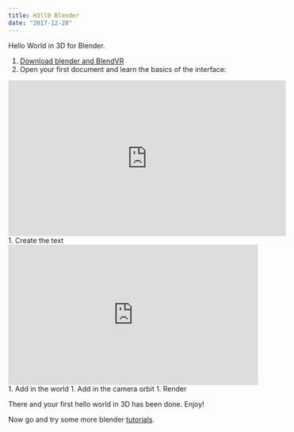 ```yaml
---
title: H3ll0 Blender
date: "2017-12-28"
---
```


Hello World in 3D for Blender.

1. [Download blender and BlendVR](http://blender-vr-manual.readthedocs.io/installation/installation-manual.html)
1. Open your first document and learn the basics of the interface:
<iframe width="560" height="315"
src="https://www.youtube.com/embed/kes2qmijy7w" frameborder="0"
gesture="media" allow="encrypted-media" allowfullscreen></iframe>
1. Create the text
<div style="position:relative;height:0;padding-bottom:56.25%"><iframe
src="https://www.youtube.com/embed/74pUyg2LWro?ecver=2" width="640"
height="360" frameborder="0" gesture="media" allow="encrypted-media"
style="position:absolute;width:100%;height:100%;left:0"
allowfullscreen></iframe></div>
1. Add in the world
1. Add in the camera orbit
1. Render

There and your first hello world in 3D has been done. Enjoy!

Now go and try some more blender [tutorials](https://www.blender.org/support/tutorials/).
